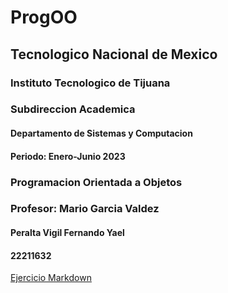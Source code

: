 # ProgOO

## Tecnologico Nacional de Mexico

### Instituto Tecnologico de Tijuana

### Subdireccion Academica

#### Departamento de Sistemas y Computacion

#### Periodo: Enero-Junio 2023

### Programacion Orientada a Objetos

### Profesor: Mario Garcia Valdez

#### Peralta Vigil Fernando Yael

#### 22211632

[Ejercicio Markdown](./ParadigmaOO/README.md)
